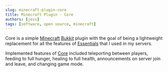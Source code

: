 ```yaml
---
slug: minecraft-plugin-core
title: Minecraft Plugin - Core
authors: [jess]
tags: [software, open source, minecraft]
---
```


Core is a simple [Minecraft](https://www.minecraft.net/en-us) [Bukkit](https://dev.bukkit.org/) plugin with the goal of being a lightweight replacement for all the features of [Essentials](https://essentialsx.net/) that I used in my servers. 

Implemented features of [Core](https://github.com/Unionjackjz1/Core) included teleporting between players, feeding to full hunger, healing to full health, announcements on server join and leave, and changing game mode. 

<!-- truncate -->